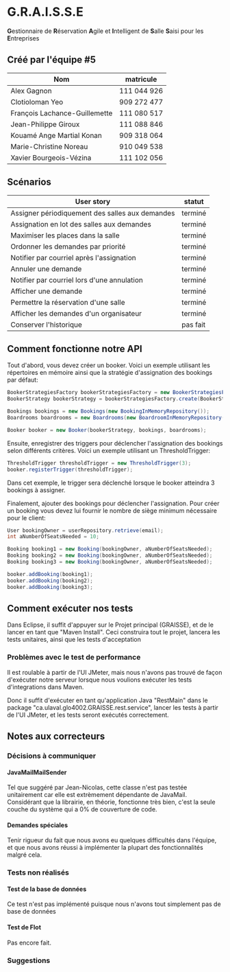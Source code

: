 ﻿# G.R.A.I.S.S.E
<b>G</b>estionnaire de <b>R</b>éservation <b>A</b>gile et <b>I</b>ntelligent de <b>S</b>alle <b>S</b>aisi pour les <b>E</b>ntreprises

## Créé par l'équipe #5

Nom                            | matricule
-------------------------------|-----------------------------------
Alex Gagnon                    |111 044 926
Clotioloman Yeo                |909 272 477
François Lachance-Guillemette  |111 080 517
Jean-Philippe Giroux           |111 088 846
Kouamé Ange Martial Konan      |909 318 064
Marie-Christine Noreau         |910 049 538
Xavier Bourgeois-Vézina        |111 102 056


## Scénarios

User story                                        | statut
--------------------------------------------------|-----------------------------------
Assigner périodiquement des salles aux demandes   |terminé
Assignation en lot des salles aux demandes        |terminé
Maximiser les places dans la salle                |terminé
Ordonner les demandes par priorité                |terminé
Notifier par courriel après l'assignation         |terminé
Annuler une demande                               |terminé
Notifier par courriel lors d'une annulation       |terminé
Afficher une demande                              |terminé
Permettre la réservation d'une salle              |terminé
Afficher les demandes d'un organisateur           |terminé
Conserver l'historique                            |pas fait

## Comment fonctionne notre API

Tout d'abord, vous devez créer un booker. Voici un exemple utilisant 
les répertoires en mémoire ainsi que la stratégie d'assignation des bookings par défaut:

```java
BookerStrategiesFactory bookerStrategiesFactory = new BookerStrategiesFactory();
BookerStrategy bookerStrategy = bookerStrategiesFactory.create(BookerStrategiesFactory.StrategyType.BASIC);

Bookings bookings = new Bookings(new BookingInMemoryRepository());
Boardrooms boardrooms = new Boardrooms(new BoardroomInMemoryRepository());

Booker booker = new Booker(bookerStrategy, bookings, boardrooms);
```

Ensuite, enregistrer des triggers pour déclencher l'assignation des bookings selon différents critères.
Voici un exemple utilisant un ThresholdTrigger:

```java
ThresholdTrigger thresholdTrigger = new ThresholdTrigger(3);
booker.registerTrigger(thresholdTrigger);
```

Dans cet exemple, le trigger sera déclenché lorsque le booker atteindra 3 bookings à assigner.

Finalement, ajouter des bookings pour déclencher l'assignation. Pour créer un booking vous devez lui fournir le nombre de siège minimum nécessaire pour le client:

```java
User bookingOwner = userRepository.retrieve(email);
int aNumberOfSeatsNeeded = 10;

Booking booking1 = new Booking(bookingOwner, aNumberOfSeatsNeeded);
Booking booking2 = new Booking(bookingOwner, aNumberOfSeatsNeeded);
Booking booking3 = new Booking(bookingOwner, aNumberOfSeatsNeeded);

booker.addBooking(booking1);
booker.addBooking(booking2);
booker.addBooking(booking3);
```

## Comment exécuter nos tests

Dans Eclipse, il suffit d'appuyer sur le Projet principal (GRAISSE), et de le lancer en tant que "Maven Install".
Ceci construira tout le projet, lancera les tests unitaires, ainsi que les tests d'acceptation

### Problèmes avec le test de performance

Il est roulable à partir de l'UI JMeter, mais nous n'avons pas trouvé de façon d'exécuter notre serveur lorsque nous voulions exécuter les tests d'integrations dans Maven.

Donc il suffit d'exécuter en tant qu'application Java "RestMain" dans le package "ca.ulaval.glo4002.GRAISSE.rest.service", lancer les tests à partir de l'UI JMeter, et les tests seront exécutés correctement.

## Notes aux correcteurs

### Décisions à communiquer

#### JavaMailMailSender

Tel que suggéré par Jean-Nicolas, cette classe n'est pas testée unitairement car elle est extrèmement dépendante de JavaMail. Considérant que la librairie, en théorie, fonctionne très bien, c'est la seule couche du système qui a 0% de couverture de code.

#### Demandes spéciales

Tenir rigueur du fait que nous avons eu quelques difficultés dans l'équipe, et que nous avons réussi à implémenter la plupart des fonctionnalités malgré cela.

### Tests non réalisés

#### Test de la base de données

Ce test n'est pas implémenté puisque nous n'avons tout simplement pas de base de données

#### Test de Flot

Pas encore fait.

### Suggestions
